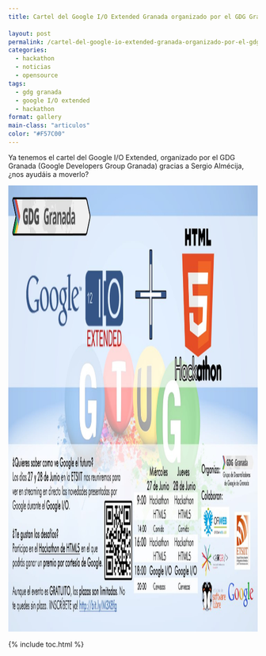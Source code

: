 ```yaml
---
title: Cartel del Google I/O Extended Granada organizado por el GDG Granada

layout: post
permalink: /cartel-del-google-io-extended-granada-organizado-por-el-gdg-granada/
categories:
  - hackathon
  - noticias
  - opensource
tags:
  - gdg granada
  - google I/O extended
  - hackathon
format: gallery
main-class: "articulos"
color: "#F57C00"
---
```

Ya tenemos el cartel del Google I/O Extended, organizado por el GDG Granada (Google Developers Group Granada) gracias a Sergio Almécija, ¿nos ayudáis a moverlo?

[<img src="/assets/img/2012/06/gdg1.jpg" alt="" title="gdg" width="1440px" height="900px" />][1]



 [1]: /assets/img/2012/06/gdg1.jpg

{% include toc.html %}
